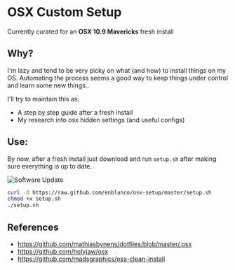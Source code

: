 # OSX Custom Setup
Currently curated for an **OSX 10.9 Mavericks** fresh install

## Why?

I'm lazy and tend to be very picky on what (and how) to install things on my OS. Automating the process seems a good way to keep things under control and learn some new things..

I'll try to maintain this as:
- A step by step guide after a fresh install
- My research into osx hidden settings (and useful configs)
 

## Use:
By now, after a fresh install just download and run `setup.sh` after making sure everything is up to date.

![Software Update](http://f.cl.ly/items/0O0p1b081B2I421r2z2y/Screen%20Shot%202013-11-23%20at%201.27.56%20PM.png)

```bash
curl -O https://raw.github.com/enblanco/osx-setup/master/setup.sh
chmod +x setup.sh
./setup.sh
````


## References

- https://github.com/mathiasbynens/dotfiles/blob/master/.osx
- https://github.com/holyjaw/osx
- https://github.com/madsgraphics/osx-clean-install
